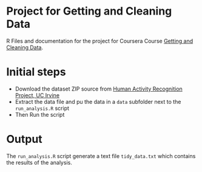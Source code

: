 # Project for Getting and Cleaning Data 

R Files and documentation for the project for Coursera Course 
[Getting and Cleaning Data](https://class.coursera.org/getdata-030).

# Initial steps

* Download the dataset ZIP source from [Human Activity Recognition Project, UC Irvine](https://d396qusza40orc.cloudfront.net/getdata%2Fprojectfiles%2FUCI%20HAR%20Dataset.zip)
* Extract the data file and pu the data in a `data` subfolder next to the `run_analysis.R` script
* Then Run the script

# Output

The `run_analysis.R` script generate a text file `tidy_data.txt` which contains the results of the analysis.